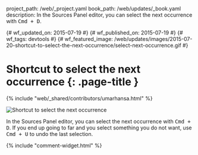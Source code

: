 project_path: /web/_project.yaml
book_path: /web/updates/_book.yaml
description: In the Sources Panel editor, you can select the next occurrence with <kbd class='kbd'>Cmd + D</kbd>.

{# wf_updated_on: 2015-07-19 #}
{# wf_published_on: 2015-07-19 #}
{# wf_tags: devtools #}
{# wf_featured_image: /web/updates/images/2015-07-20-shortcut-to-select-the-next-occurrence/select-next-occurrence.gif #}

# Shortcut to select the next occurrence {: .page-title }

{% include "web/_shared/contributors/umarhansa.html" %}


<img src="/web/updates/images/2015-07-20-shortcut-to-select-the-next-occurrence/select-next-occurrence.gif" alt="Shortcut to select the next occurrence">

In the Sources Panel editor, you can select the next occurrence with <kbd class="kbd">Cmd + D</kbd>. If you end up going to far and you select something you do not want, use <kbd class="kbd">Cmd + U</kbd> to undo the last selection.




		


{% include "comment-widget.html" %}
